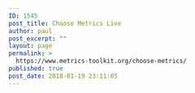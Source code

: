 ```yaml
---
ID: 1545
post_title: Choose Metrics Live
author: paul
post_excerpt: ""
layout: page
permalink: >
  https://www.metrics-toolkit.org/choose-metrics/
published: true
post_date: 2018-01-19 23:11:05
---
```

<!-- wp:divi/placeholder /-->